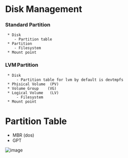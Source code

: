 # Disk Management
### Standard Partition 
     * Disk 
        - Partition table 
     * Partition 
        - Filesystem 
     * Mount point 

### LVM Partition 

     * Disk 
         - Partition table for lvm by default is devtmpfs 
     * Phisical Volume  (PV)                   
     * Volume Group    (VG)    
     * Logical Volume   (LV)         
         - Filesystem 
     * Mount point 

# Partition Table
- MBR (dos) 
- GPT 

![image](https://github.com/user-attachments/assets/ed8920c1-f1e6-4e28-9558-4d6f7d3d459b)
